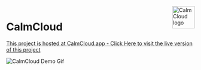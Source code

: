 <a href="https://www.calmcloud.app/">
    <img src="./calmcloud_logo.png" alt="CalmCloud logo" title="CalmCloud" align="right" height="60px" />
</a>

# CalmCloud
[This project is hosted at CalmCloud.app - Click Here to visit the live version of this project](https://www.calmcloud.app/)

![CalmCloud Demo Gif](calmcloud_gif.gif)

